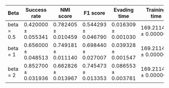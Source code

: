 | Beta | Success rate | NMI score | F1 score | Evading time | Training time |
|---|---|---|---|---|---|
| beta = 0.5 | 0.420000 ± 0.055341 | 0.782405 ± 0.010459 | 0.544293 ± 0.046790 | 0.016309 ± 0.001030 | 169.211401 ± 0.000000 |
| beta = 1 | 0.656000 ± 0.048513 | 0.749181 ± 0.011140 | 0.698440 ± 0.027007 | 0.039328 ± 0.001547 | 169.211401 ± 0.000000 |
| beta = 2 | 0.852700 ± 0.031936 | 0.662826 ± 0.013967 | 0.745473 ± 0.013353 | 0.086553 ± 0.003781 | 169.211401 ± 0.000000 |